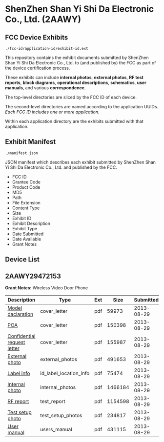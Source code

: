 # ShenZhen Shan Yi Shi Da Electronic Co., Ltd. (2AAWY)
## FCC Device Exhibits

```
./fcc-id/application-id/exhibit-id.ext
```

This repository contains the exhibit documents submitted by ShenZhen Shan Yi Shi Da Electronic Co., Ltd. to (and published by) the FCC as part of the device certification process.

These exhibits can include **internal photos**, **external photos**, **RF test reports**, **block diagrams**, **operational descriptions**, **schematics**, **user manuals**, and various **correspondence**.

The top-level directories are sliced by the FCC ID of each device.

The second-level directories are named according to the application UUIDs. *Each FCC ID includes one or more application.*

Within each application directory are the exhibits submitted with that application. 

## Exhibit Manifest

```
./manifest.json
```

JSON manifest which describes each exhibit submitted by ShenZhen Shan Yi Shi Da Electronic Co., Ltd. and published by the FCC.

- FCC ID
- Grantee Code
- Product Code
- MD5
- Path
- File Extension
- Content Type
- Size
- Exhibit ID
- Exhibit Description
- Exhibit Type
- Date Submitted
- Date Available
- Grant Notes

## Device List
## 2AAWY29472153
**Grant Notes:** Wireless Video Door Phone

| Description | Type | Ext | Size | Submitted | Available |
| ----------- | ---- | --- | ---- | --------- | --------- |
| [Model daclaration](2AAWY29472153/c5a85293bfbd8033d697b5e9216ae75d/2057800.pdf) | cover_letter | pdf | 59973 | 2013-08-29 | 2013-08-29 |
| [POA](2AAWY29472153/c5a85293bfbd8033d697b5e9216ae75d/2057801.pdf) | cover_letter | pdf | 150398 | 2013-08-29 | 2013-08-29 |
| [Confidential request letter](2AAWY29472153/c5a85293bfbd8033d697b5e9216ae75d/2057802.pdf) | cover_letter | pdf | 155987 | 2013-08-29 | 2013-08-29 |
| [External photo](2AAWY29472153/c5a85293bfbd8033d697b5e9216ae75d/2057808.pdf) | external_photos | pdf | 491653 | 2013-08-29 | 2013-08-29 |
| [Label info](2AAWY29472153/c5a85293bfbd8033d697b5e9216ae75d/2057810.pdf) | id_label_location_info | pdf | 75474 | 2013-08-29 | 2013-08-29 |
| [Internal photo](2AAWY29472153/c5a85293bfbd8033d697b5e9216ae75d/2057809.pdf) | internal_photos | pdf | 1466184 | 2013-08-29 | 2013-08-29 |
| [RF report](2AAWY29472153/c5a85293bfbd8033d697b5e9216ae75d/2057806.pdf) | test_report | pdf | 1154598 | 2013-08-29 | 2013-08-29 |
| [Test setup photo](2AAWY29472153/c5a85293bfbd8033d697b5e9216ae75d/2057807.pdf) | test_setup_photos | pdf | 234817 | 2013-08-29 | 2013-08-29 |
| [User manual](2AAWY29472153/c5a85293bfbd8033d697b5e9216ae75d/2057811.pdf) | users_manual | pdf | 431115 | 2013-08-29 | 2013-08-29 |
